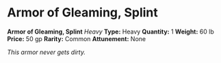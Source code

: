 # Armor of Gleaming, Splint

**Armor of Gleaming, Splint**
_Heavy_
**Type:** Heavy
**Quantity:** 1
**Weight:** 60 lb
**Price:** 50 gp
**Rarity:** Common
**Attunement:** None

*This armor never gets dirty.*